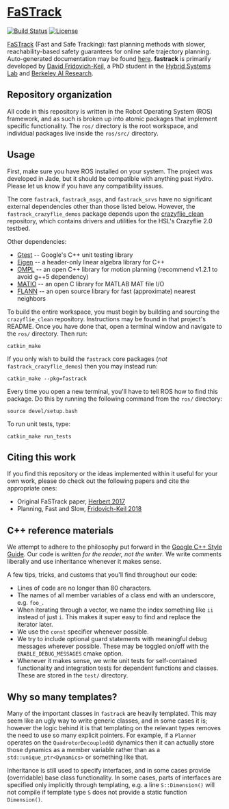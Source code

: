 # [FaSTrack](https://hjreachability.github.io/fastrack/)

[![Build Status](https://travis-ci.org/HJReachability/fastrack.svg?branch=master)](https://travis-ci.org/HJReachability/fastrack)
[![License](https://img.shields.io/badge/license-BSD-blue.svg)](LICENSE)

[FaSTrack](https://hjreachability.github.io/fastrack/) (Fast and Safe Tracking): fast planning methods with slower, reachability-based safety guarantees for online safe trajectory planning. Auto-generated documentation may be found [here](https://hjreachability.github.io/fastrack/doc/html). **fastrack** is primarily developed by [David Fridovich-Keil](https://people.eecs.berkeley.edu/~dfk/), a PhD student in the [Hybrid Systems Lab](http://hybrid.eecs.berkeley.edu) and [Berkeley AI Research](https://bair.berkeley.edu).

## Repository organization
All code in this repository is written in the Robot Operating System (ROS) framework, and as such is broken up into atomic packages that implement specific functionality. The `ros/` directory is the root workspace, and individual packages live inside the `ros/src/` directory.

## Usage
First, make sure you have ROS installed on your system. The project was developed in Jade, but it should be compatible with anything past Hydro. Please let us know if you have any compatibility issues.

The core `fastrack`, `fastrack_msgs`, and `fastrack_srvs` have no significant external dependencies other than those listed below. However, the `fastrack_crazyflie_demos` package depends upon the [crazyflie_clean](https://github.com/dfridovi/crazyflie_clean) repository, which contains drivers and utilities for the HSL's Crazyflie 2.0 testbed.

Other dependencies:
* [Gtest](https://github.com/google/googletest) -- Google's C++ unit testing library
* [Eigen](https://eigen.tuxfamily.org) -- a header-only linear algebra library for C++
* [OMPL](http://ompl.kavrakilab.org) -- an open C++ library for motion planning (recommend v1.2.1 to avoid g++5 dependency)
* [MATIO](https://github.com/tbeu/matio) -- an open C library for MATLAB MAT file I/O
* [FLANN](http://www.cs.ubc.ca/research/flann/) -- an open source library for fast (approximate) nearest neighbors

To build the entire workspace, you must begin by building and sourcing the `crazyflie_clean` repository. Instructions may be found in that project's README. Once you have done that, open a terminal window and navigate to the `ros/` directory. Then run:
```
catkin_make
```

If you only wish to build the `fastrack` core packages (_not_ `fastrack_crazyflie_demos`) then you may instead run:
```
catkin_make --pkg=fastrack
```

Every time you open a new terminal, you'll have to tell ROS how to find this package. Do this by running the following command from the `ros/` directory:
```
source devel/setup.bash
```


To run unit tests, type:
```
catkin_make run_tests
```

## Citing this work
If you find this repository or the ideas implemented within it useful for your own work, please do check out the following papers and cite the appropriate ones:
* Original FaSTrack paper, [Herbert 2017](https://ieeexplore.ieee.org/abstract/document/8263867)
* Planning, Fast and Slow, [Fridovich-Keil 2018](https://arxiv.org/pdf/1710.04731.pdf)

## C++ reference materials
We attempt to adhere to the philosophy put forward in the [Google C++ Style Guide](https://google.github.io/styleguide/cppguide.html). Our code is written _for the reader, not the writer_. We write comments liberally and use inheritance whenever it makes sense.

A few tips, tricks, and customs that you'll find throughout our code:
* Lines of code are no longer than 80 characters.
* The names of all member variables of a class end with an underscore, e.g. `foo_`.
* When iterating through a vector, we name the index something like `ii` instead of just `i`. This makes it super easy to find and replace the iterator later.
* We use the `const` specifier whenever possible.
* We try to include optional guard statements with meaningful debug messages wherever possible. These may be toggled on/off with the `ENABLE_DEBUG_MESSAGES` cmake option.
* Whenever it makes sense, we write unit tests for self-contained functionality and integration tests for dependent functions and classes. These are stored in the `test/` directory.

## Why so many templates?
Many of the important classes in `fastrack` are heavily templated. This may seem like an ugly way to write generic classes, and in some cases it is; however the logic behind it is that templating on the relevant types removes the need to use so many explicit pointers. For example, if a `Planner` operates on the `QuadrotorDecoupled6D` dynamics then it can actually store those dynamics as a member variable rather than as a `std::unique_ptr<Dynamics>` or something like that.

Inheritance is still used to specify interfaces, and in some cases provide (overridable) base class functionality. In some cases, parts of interfaces are specified only implicitly through templating, e.g. a line `S::Dimension()` will not compile if template type `S` does not provide a static function `Dimension()`.
